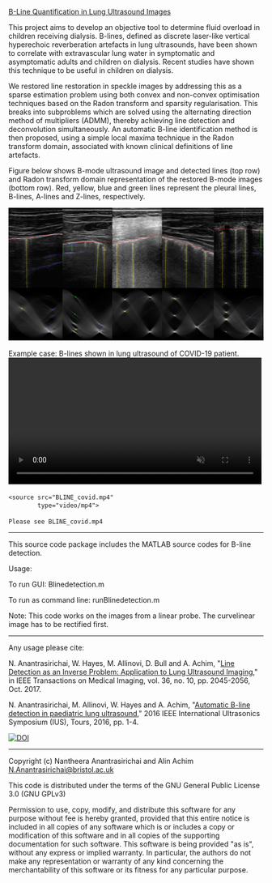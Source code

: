 <a href="https://www.youtube.com/watch?v=YzcvWdnT0sw">B-Line Quantification in Lung Ultrasound Images</a>

This project aims to develop an objective tool to determine fluid overload in children receiving dialysis. B-lines, defined as discrete laser-like vertical hyperechoic reverberation artefacts in lung ultrasounds, have been shown to correlate with extravascular lung water in symptomatic and asymptomatic adults and children on dialysis. Recent studies have shown this technique to be useful in children on dialysis.

We restored line restoration in speckle images by addressing this as a sparse estimation problem using both convex and
non-convex optimisation techniques based on the Radon transform and sparsity regularisation. This breaks into
subproblems which are solved using the alternating direction method of multipliers (ADMM), thereby achieving
line detection and deconvolution simultaneously. An automatic B-line identification method is then proposed,
using a simple local maxima technique in the Radon transform domain, associated with known clinical definitions
of line artefacts.

Figure below shows B-mode ultrasound image and detected lines (top row) and Radon transform domain representation of the restored B-mode images (bottom row). Red, yellow, blue and green lines represent the pleural lines, B-lines, A-lines and Z-lines, respectively.

<img src="blines.png" width="700">
                    
Example case: B-lines shown in lung ultrasound of COVID-19 patient.
<video  loop autoplay muted  width="500">
    
    <source src="BLINE_covid.mp4"
            type="video/mp4">
            
    Please see BLINE_covid.mp4
</video>

-----------------------------------------------------------------------
This source code package includes the MATLAB source codes for B-line detection. 

Usage:

To run GUI: Blinedetection.m

To run as command line: runBlinedetection.m

Note: This code works on the images from a linear probe. The curvelinear image has to be rectified first.

-----------------------------------------------------------------------
Any usage please cite:

N. Anantrasirichai, W. Hayes, M. Allinovi, D. Bull and A. Achim, "<a href="https://research-information.bris.ac.uk/en/publications/line-detection-as-an-inverse-problem-application-to-lung-ultrasou">Line Detection as an Inverse Problem: Application to Lung Ultrasound Imaging</a>," in IEEE Transactions on Medical Imaging, vol. 36, no. 10, pp. 2045-2056, Oct. 2017.

N. Anantrasirichai, M. Allinovi, W. Hayes and A. Achim, "<a href="https://seis.bristol.ac.uk/~eexna/papers/IUS2106_Blines.pdf">Automatic B-line detection in paediatric lung ultrasound</a>," 2016 IEEE International Ultrasonics Symposium (IUS), Tours, 2016, pp. 1-4.


<a href="https://zenodo.org/badge/latestdoi/250038924"><img src="https://zenodo.org/badge/250038924.svg" alt="DOI"></a>

-----------------------------------------------------------------------
Copyright (c) Nantheera Anantrasirichai and Alin Achim
N.Anantrasirichai@bristol.ac.uk

This code is distributed under the terms of the GNU General Public License 3.0 (GNU GPLv3)

Permission to use, copy, modify, and distribute this software for any purpose without fee is hereby granted, provided that this entire notice is included in all copies of any software which is or includes a copy or modification of this software and in all copies of the supporting documentation for such software. This software is being provided "as is", without any express or implied warranty.  In particular, the authors do not make any representation or warranty of any kind concerning the merchantability of this software or its fitness for any particular purpose. 


